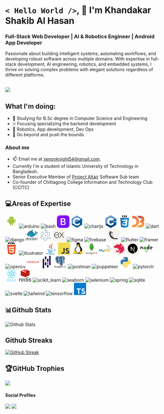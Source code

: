 # ```< Hello World />```, 👋 I'm Khandakar Shakib Al Hasan


### **Full-Stack Web Developer | AI & Robotics Engineer | Android App Developer**

Passionate about building intelligent systems, automating workflows, and developing robust software across multiple domains. With expertise in full-stack development, AI engineering, robotics, and embedded systems, I thrive on solving complex problems with elegant solutions regardless of different platforms.

\
![](https://media4.giphy.com/media/13GIgrGdslD9oQ/giphy.gif?cid=ecf05e47apsles6k1d7res9049obi0ge3fe57hbf516u40oj&rid=giphy.gif&ct=g)

## What I'm doing:

- 📕 Studying for B.Sc degree in Computer Science and Engineering
- 🔥 Focusing specializing the backend development
- 🐍 Robotics, App development, Dev Ops
- 🌠 Go beyond and push the bounds

### About me

- 📫 Email me at [xenonknight54@gmail.com](mailto:xenonknight54@gnmail.com).
- Currently I'm a student of Islamic University of Technology in Bangladesh.
- Senior Executive Member of <a href="https://www.altairrover.com/" target="_blank">Project Altair</a> Software Sub team
- Co-founder of Chittagong College Information and Technology Club (CCITC)

## 💻Areas of Expertise

<p align="left">
        <img src="https://raw.githubusercontent.com/devicons/devicon/master/icons/android/android-original-wordmark.svg"
            alt="android" width="40" height="40" />
         <img src="https://cdn.worldvectorlogo.com/logos/arduino-1.svg" alt="arduino"
            width="40" height="40" />
         <img src="https://www.vectorlogo.zone/logos/gnu_bash/gnu_bash-icon.svg"
            alt="bash" width="40" height="40" />
         <img
            src="https://raw.githubusercontent.com/tandpfun/skill-icons/refs/heads/main/icons/Bootstrap.svg"
            alt="bootstrap" width="40" height="40" />
         <img
            src="https://raw.githubusercontent.com/devicons/devicon/master/icons/c/c-original.svg" alt="c" width="40"
            height="40" />
         <img src="https://www.chartjs.org/media/logo-title.svg" alt="chartjs"
            width="40" height="40" />
         <img
            src="https://raw.githubusercontent.com/devicons/devicon/master/icons/cplusplus/cplusplus-original.svg"
            alt="cplusplus" width="40" height="40" />
         <img
            src="https://raw.githubusercontent.com/devicons/devicon/master/icons/css3/css3-original-wordmark.svg"
            alt="css3" width="40" height="40" />
         <img
            src="https://raw.githubusercontent.com/devicons/devicon/master/icons/d3js/d3js-original.svg" alt="d3js"
            width="40" height="40" />
        <img src="https://www.vectorlogo.zone/logos/dartlang/dartlang-icon.svg" alt="dart" width="40"
            height="40" />
        <img src="https://cdn.worldvectorlogo.com/logos/django.svg" alt="django" width="40"
            height="40" />
        <img
            src="https://raw.githubusercontent.com/devicons/devicon/master/icons/docker/docker-original-wordmark.svg"
            alt="docker" width="40" height="40" />
         <img
            src="https://raw.githubusercontent.com/devicons/devicon/master/icons/electron/electron-original.svg"
            alt="electron" width="40" height="40" />
         <img
            src="https://raw.githubusercontent.com/tandpfun/skill-icons/refs/heads/main/icons/ExpressJS-Light.svg"
            alt="express" width="40" height="40" />
         <img src="https://www.vectorlogo.zone/logos/figma/figma-icon.svg" alt="figma"
            width="40" height="40" />
         <img src="https://www.vectorlogo.zone/logos/firebase/firebase-icon.svg"
            alt="firebase" width="40" height="40" />
         <img
            src="https://raw.githubusercontent.com/tandpfun/skill-icons/refs/heads/main/icons/Flask-Light.svg" alt="flask" width="40"
            height="40" />
        <img src="https://www.vectorlogo.zone/logos/flutterio/flutterio-icon.svg" alt="flutter"
            width="40" height="40" />
        <img src="https://www.vectorlogo.zone/logos/framer/framer-icon.svg" alt="framer" width="40"
            height="40" />
        <img
            src="https://raw.githubusercontent.com/devicons/devicon/master/icons/html5/html5-original-wordmark.svg"
            alt="html5" width="40" height="40" />
         <img
            src="https://www.vectorlogo.zone/logos/adobe_illustrator/adobe_illustrator-icon.svg" alt="illustrator"
            width="40" height="40" />
        <img
            src="https://raw.githubusercontent.com/devicons/devicon/master/icons/java/java-original.svg" alt="java"
            width="40" height="40" />
         <img
            src="https://raw.githubusercontent.com/devicons/devicon/master/icons/javascript/javascript-original.svg"
            alt="javascript" width="40" height="40" />
         <img
            src="https://raw.githubusercontent.com/devicons/devicon/master/icons/linux/linux-original.svg" alt="linux"
            width="40" height="40" />
         <img
            src="https://raw.githubusercontent.com/devicons/devicon/master/icons/mongodb/mongodb-original-wordmark.svg"
            alt="mongodb" width="40" height="40" />
         <img
            src="https://raw.githubusercontent.com/devicons/devicon/master/icons/mysql/mysql-original-wordmark.svg"
            alt="mysql" width="40" height="40" />
         <img
            src="https://raw.githubusercontent.com/tandpfun/skill-icons/refs/heads/main/icons/NestJS-Light.svg"
            width="40" height="40" />
        <img src="https://raw.githubusercontent.com/tandpfun/skill-icons/refs/heads/main/icons/NextJS-Light.svg" width="40"
            height="40" />
        <img
            src="https://raw.githubusercontent.com/devicons/devicon/master/icons/nodejs/nodejs-original-wordmark.svg"
            alt="nodejs" width="40" height="40" />
         <img src="https://www.vectorlogo.zone/logos/opencv/opencv-icon.svg"
            alt="opencv" width="40" height="40" />
         <img
            src="https://raw.githubusercontent.com/devicons/devicon/master/icons/oracle/oracle-original.svg"
            alt="oracle" width="40" height="40" />
         <img
            src="https://raw.githubusercontent.com/devicons/devicon/2ae2a900d2f041da66e950e4d48052658d850630/icons/pandas/pandas-original.svg"
            alt="pandas" width="40" height="40" />
         <img
            src="https://raw.githubusercontent.com/devicons/devicon/master/icons/postgresql/postgresql-original-wordmark.svg"
            alt="postgresql" width="40" height="40" />
         <img src="https://www.vectorlogo.zone/logos/getpostman/getpostman-icon.svg"
            alt="postman" width="40" height="40" />
         <img
            src="https://www.vectorlogo.zone/logos/pptrdev/pptrdev-official.svg" alt="puppeteer" width="40"
            height="40" />
        <img
            src="https://raw.githubusercontent.com/devicons/devicon/master/icons/python/python-original.svg"
            alt="python" width="40" height="40" />
         <img src="https://www.vectorlogo.zone/logos/pytorch/pytorch-icon.svg"
            alt="pytorch" width="40" height="40" />
         <img
            src="https://raw.githubusercontent.com/devicons/devicon/master/icons/react/react-original-wordmark.svg"
            alt="react" width="40" height="40" />
         <img
            src="https://raw.githubusercontent.com/devicons/devicon/master/icons/redis/redis-original-wordmark.svg"
            alt="redis" width="40" height="40" />
         <img
            src="https://upload.wikimedia.org/wikipedia/commons/0/05/Scikit_learn_logo_small.svg" alt="scikit_learn"
            width="40" height="40" />
         <img src="https://seaborn.pydata.org/_images/logo-mark-lightbg.svg"
            alt="seaborn" width="40" height="40" />
         <img
            src="https://raw.githubusercontent.com/detain/svg-logos/780f25886640cef088af994181646db2f6b1a3f8/svg/selenium-logo.svg"
            alt="selenium" width="40" height="40" />
         <img src="https://www.vectorlogo.zone/logos/springio/springio-icon.svg"
            alt="spring" width="40" height="40" />
         <img src="https://www.vectorlogo.zone/logos/sqlite/sqlite-icon.svg"
            alt="sqlite" width="40" height="40" />
         <img src="https://upload.wikimedia.org/wikipedia/commons/1/1b/Svelte_Logo.svg"
            alt="svelte" width="40" height="40" />
         <img src="https://www.vectorlogo.zone/logos/tailwindcss/tailwindcss-icon.svg"
            alt="tailwind" width="40" height="40" />
         <img
            src="https://www.vectorlogo.zone/logos/tensorflow/tensorflow-icon.svg" alt="tensorflow" width="40"
            height="40" />
        <img
            src="https://raw.githubusercontent.com/devicons/devicon/master/icons/typescript/typescript-original.svg"
            alt="typescript" width="40" height="40" />
</p>

## 📊Github Stats
![Github Stats](https://github-readme-stats.vercel.app/api?username=khandakar227&show_icons=true&show_icons=true&line_height=30")

## Github Streaks
[![GitHub Streak](https://github-readme-streak-stats.herokuapp.com?user=Khandakar227&theme=algolia)](https://git.io/streak-stats)

## 🏆GitHub Trophies
![](https://github-trophies.vercel.app/?username=Khandakar227&theme=monokai&no-frame=false&no-bg=false&margin-w=4)

#### Social Profiles
<a href="https://www.facebook.com/profile.php?id=100015443855406&viewas=" target="_blank"><img src="https://img.icons8.com/color/48/000000/facebook-new.png"/></a>
<a href="https://www.linkedin.com/in/shakib-hasan-734494249" target="_blank"><img src="https://img.icons8.com/color/48/000000/linkedin.png"/></a>
